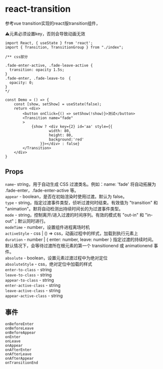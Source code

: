 # react-transition
参考vue transition实现的react版transition组件，

⚠️元素必须设置key，否则会导致动画无效

```tsx
import React, { useState } from 'react';
import { Transition, TransitionGroup } from "./index";

/** css部分
 
.fade-enter-active, .fade-leave-active {
  transition: opacity 1.5s;
}
.fade-enter, .fade-leave-to  {
  opacity: 0;
}
*/

const Demo = () => {
    const [show, setShow] = useState(false);
    return <div>
        <button onClick={() => setShow(!show)}>测试</button>
        <Transition name="fade" 
        >
            {show ? <div key={2} id='aa' style={{
                    width: 80,
                    height: 80,
                    background:'red'
                }}></div> : false}
        </Transition>
    </div>
}

```
## Props

  <code>name</code>- string，用于自动生成 CSS 过渡类名。例如：name: 'fade' 将自动拓展为 .fade-enter，.fade-enter-active 等。<br />
  <code>appear</code> - boolean，是否在初始渲染时使用过渡。默认为 false。<br />
  <code>type</code> - string，指定过渡事件类型，侦听过渡何时结束。有效值为 "transition" 和 "animation"。默将自动检测出持续时间长的为过渡事件类型。<br />
  <code>mode</code> - string，控制离开/进入过渡的时间序列。有效的模式有 "out-in" 和 "in-out"；默认同时进行。<br />
  <code>modeTime</code> - number，设置组件进程离场时机<br />
  <code>activeStyle</code> - css | () => css，动画过程中的样式，加载到执行元素上<br />
  <code>duration</code> - number | { enter: number, leave: number } 指定过渡的持续时间。默认情况下，会等待过渡所在根元素的第一个 transitionend 或 animationend 事件。<br />
  <code>absolute</code> - boolean，设置元素过渡过程中为绝对定位<br />
  <code>absoluteStyle</code> - css，绝对定位中加载的样式<br />
  <code>enter-to-class</code> - string<br />
  <code>leave-to-class</code> - string<br />
  <code>appear-to-class</code> - string<br />
  <code>enter-active-class</code> - string<br />
  <code>leave-active-class</code> - string<br />
  <code>appear-active-class</code> - string<br />
  
## 事件
  <code>onBeforeEnter</code><br />
  <code>onBeforeLeave</code><br />
  <code>onBeforeAppear</code><br />
  <code>onEnter</code><br />
  <code>onLeave</code><br />
  <code>onAppear</code><br />
  <code>onAfterEnter</code><br />
  <code>onAfterLeave</code><br />
  <code>onAfterAppear</code><br />
  <code>onTransitionEnd</code><br />

